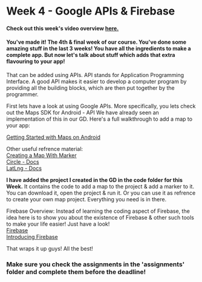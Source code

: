 # Week 4 - Google APIs & Firebase

#### Check out this week's video overview [here.](https://youtu.be/qntqJEd1sSw)

#### You've made it! The 4th & final week of our course. You've done some amazing stuff in the last 3 weeks! You have all the ingredients to make a complete app. But now let's talk about stuff which adds that extra flavouring to your app!

That can be added using APIs. API stands for Application Programming Interface. A 
good API makes it easier to develop a computer program by providing all the building blocks, which are then put together by the programmer. 

First lets have a look at using Google APIs. More specifically, you lets check out the Maps SDK for Android - API
We have already seen an implementation of this in our GD. Here's a full walkthrough to add a map to your app:

[Getting Started with Maps on Android](https://developers.google.com/maps/documentation/android-sdk/start)

Other useful refrence material:<br>
[Creating a Map With Marker](https://developers.google.com/maps/documentation/android-sdk/map-with-marker)<br>
[Circle - Docs](https://developers.google.com/android/reference/com/google/android/gms/maps/model/Circle)<br>
[LatLng - Docs](https://developers.google.com/android/reference/com/google/android/gms/maps/model/LatLng)<br>

**I have added the project I created in the GD in the code folder for this Week.** It contains the code to add a map to the project & add a marker to it. You can download it, open the project & run it. Or you can use it as refrence to create your own map project. Everything you need is in there.

Firebase Overview:
Instead of learning the coding aspect of Firebase, the idea here is to show you about the existence of Firebase & other such tools to make your life easier! Just have a look!<br>
[Firebase](https://en.wikipedia.org/wiki/Firebase)<br>
[Introducing Firebase](https://www.youtube.com/watch?v=O17OWyx08Cg)<br>

That wraps it up guys! All the best!

### Make sure you check the assignments in the 'assignments' folder and complete them before the deadline!
